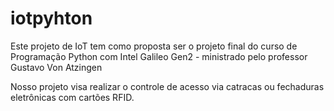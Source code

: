 # iotpyhton
Este projeto de IoT tem como proposta ser o projeto final do curso de Programação Python com Intel Galileo Gen2 - ministrado pelo professor Gustavo Von Atzingen

Nosso projeto visa realizar o controle de acesso via catracas ou fechaduras eletrônicas com cartões RFID.
